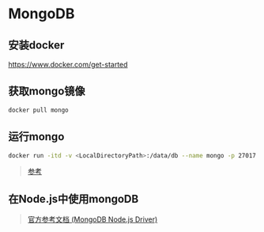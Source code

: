 # MongoDB

## 安装docker

https://www.docker.com/get-started

## 获取mongo镜像

``` bash
docker pull mongo
```

## 运行mongo

``` bash
docker run -itd -v <LocalDirectoryPath>:/data/db --name mongo -p 27017:27017 mongo
```

> [参考](https://www.runoob.com/docker/docker-install-mongodb.html)

## 在Node.js中使用mongoDB
> [官方参考文档 (MongoDB Node.js Driver)](https://docs.mongodb.com/drivers/node)
